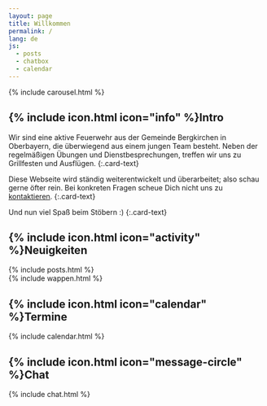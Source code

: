 ```yaml
---
layout: page
title: Willkommen
permalink: /
lang: de
js:
  - posts
  - chatbox
  - calendar
---
```


<div class="row">
  <div class="col-md-6 col-lg-5">
    <div class="card">
{% include carousel.html %}
<div class="card-body" markdown="1">
<h2 class="card-title">{% include icon.html icon="info" %}Intro</h2>
Wir sind eine aktive Feuerwehr aus der Gemeinde Bergkirchen in Oberbayern, die überwiegend aus einem jungen Team besteht. Neben der regelmäßigen Übungen und Dienstbesprechungen, treffen wir uns zu Grillfesten und Ausflügen.
{:.card-text}

Diese Webseite wird ständig weiterentwickelt und überarbeitet; also schau gerne öfter rein. Bei konkreten Fragen scheue Dich nicht uns zu [kontaktieren](/kontakt).
{:.card-text}

Und nun viel Spaß beim Stöbern :)
{:.card-text}
</div>
    </div>
  </div><!-- col-md-6 col-lg-5 -->
  <div class="col-md-6 col-lg-4">
    <div class="card">
      <div class="card-body">
        <h2 class="card-title">{% include icon.html icon="activity" %}Neuigkeiten</h2>
{% include posts.html %}
      </div>
    </div>
  </div><!-- col-md-6 col-lg-4 -->
  <div class="col-md-6 col-lg-3">
    <div class="card">
      <div class="card-body">
{% include wappen.html %}
      </div>
    </div>
  </div><!-- col-md-6 col-lg-3 -->
</div><!-- row -->
<div class="row top-buffer">
  <div class="col-lg-5">
    <div class="card">
      <div class="card-body">
        <h2 class="card-title">{% include icon.html icon="calendar" %}Termine</h2>
{% include calendar.html %}
      </div>
    </div>
  </div><!-- col-lg-5 -->
  <div class="col-lg-7">
    <div class="card">
      <div class="card-body">
        <h2 class="card-title">{% include icon.html icon="message-circle" %}Chat</h2>
{% include chat.html %}
      </div>
    </div>
  </div><!-- col-lg-7 -->
</div><!-- row -->
